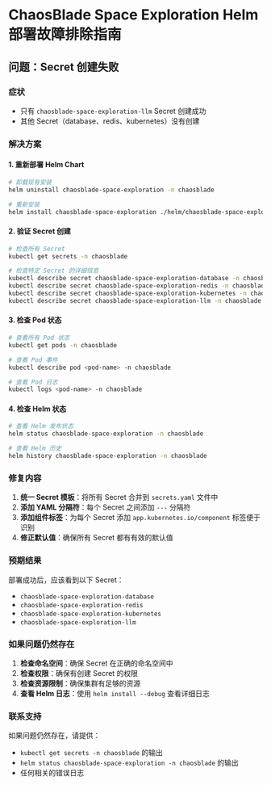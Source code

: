 # ChaosBlade Space Exploration Helm 部署故障排除指南

## 问题：Secret 创建失败

### 症状
- 只有 `chaosblade-space-exploration-llm` Secret 创建成功
- 其他 Secret（database、redis、kubernetes）没有创建

### 解决方案

#### 1. 重新部署 Helm Chart
```bash
# 卸载现有安装
helm uninstall chaosblade-space-exploration -n chaosblade

# 重新安装
helm install chaosblade-space-exploration ./helm/chaosblade-space-exploration -n chaosblade --create-namespace
```

#### 2. 验证 Secret 创建
```bash
# 检查所有 Secret
kubectl get secrets -n chaosblade

# 检查特定 Secret 的详细信息
kubectl describe secret chaosblade-space-exploration-database -n chaosblade
kubectl describe secret chaosblade-space-exploration-redis -n chaosblade
kubectl describe secret chaosblade-space-exploration-kubernetes -n chaosblade
kubectl describe secret chaosblade-space-exploration-llm -n chaosblade
```

#### 3. 检查 Pod 状态
```bash
# 查看所有 Pod 状态
kubectl get pods -n chaosblade

# 查看 Pod 事件
kubectl describe pod <pod-name> -n chaosblade

# 查看 Pod 日志
kubectl logs <pod-name> -n chaosblade
```

#### 4. 检查 Helm 状态
```bash
# 查看 Helm 发布状态
helm status chaosblade-space-exploration -n chaosblade

# 查看 Helm 历史
helm history chaosblade-space-exploration -n chaosblade
```

### 修复内容

1. **统一 Secret 模板**：将所有 Secret 合并到 `secrets.yaml` 文件中
2. **添加 YAML 分隔符**：每个 Secret 之间添加 `---` 分隔符
3. **添加组件标签**：为每个 Secret 添加 `app.kubernetes.io/component` 标签便于识别
4. **修正默认值**：确保所有 Secret 都有有效的默认值

### 预期结果

部署成功后，应该看到以下 Secret：
- `chaosblade-space-exploration-database`
- `chaosblade-space-exploration-redis`
- `chaosblade-space-exploration-kubernetes`
- `chaosblade-space-exploration-llm`

### 如果问题仍然存在

1. **检查命名空间**：确保 Secret 在正确的命名空间中
2. **检查权限**：确保有创建 Secret 的权限
3. **检查资源限制**：确保集群有足够的资源
4. **查看 Helm 日志**：使用 `helm install --debug` 查看详细日志

### 联系支持

如果问题仍然存在，请提供：
- `kubectl get secrets -n chaosblade` 的输出
- `helm status chaosblade-space-exploration -n chaosblade` 的输出
- 任何相关的错误日志

